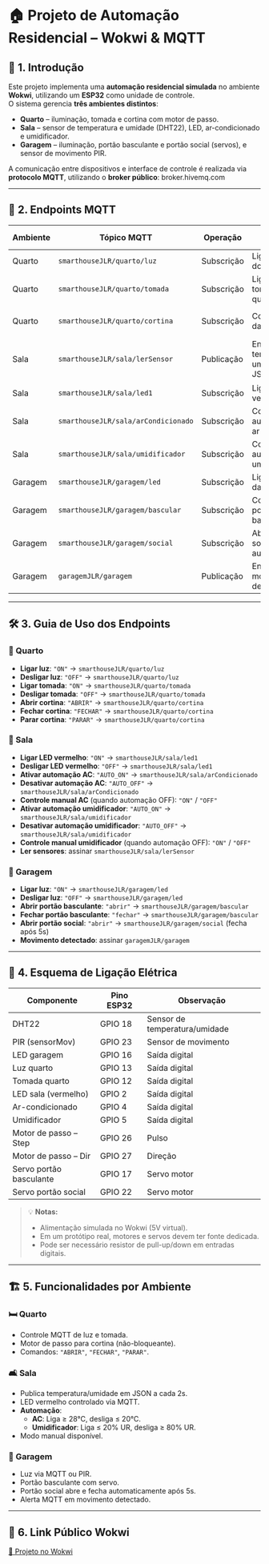 # 🏠 Projeto de Automação Residencial – Wokwi & MQTT

## 📌 1. Introdução
Este projeto implementa uma **automação residencial simulada** no ambiente **Wokwi**, utilizando um **ESP32** como unidade de controle.  
O sistema gerencia **três ambientes distintos**:

- **Quarto** – iluminação, tomada e cortina com motor de passo.  
- **Sala** – sensor de temperatura e umidade (DHT22), LED, ar-condicionado e umidificador.  
- **Garagem** – iluminação, portão basculante e portão social (servos), e sensor de movimento PIR.

A comunicação entre dispositivos e interface de controle é realizada via **protocolo MQTT**, utilizando o **broker público**: broker.hivemq.com


---

## 📡 2. Endpoints MQTT

| Ambiente | Tópico MQTT | Operação | Função | Payload Aceito | Exemplo |
|----------|-------------|----------|--------|----------------|---------|
| Quarto | `smarthouseJLR/quarto/luz` | Subscrição | Liga/desliga luz do quarto | `"ON"`, `"OFF"` | `ON` |
| Quarto | `smarthouseJLR/quarto/tomada` | Subscrição | Liga/desliga tomada do quarto | `"ON"`, `"OFF"` | `OFF` |
| Quarto | `smarthouseJLR/quarto/cortina` | Subscrição | Controla motor da cortina | `"ABRIR"`, `"FECHAR"`, `"PARAR"` | `ABRIR` |
| Sala | `smarthouseJLR/sala/lerSensor` | Publicação | Envia dados de temperatura e umidade em JSON | JSON `{ "temperatura": x.x, "umidade": y.y }` | `{ "temperatura": 27.5, "umidade": 65.0 }` |
| Sala | `smarthouseJLR/sala/led1` | Subscrição | Liga/desliga LED vermelho | `"ON"`, `"OFF"` | `ON` |
| Sala | `smarthouseJLR/sala/arCondicionado` | Subscrição | Controle e automação do ar-condicionado | `"AUTO_ON"`, `"AUTO_OFF"`, `"ON"`, `"OFF"` | `AUTO_ON` |
| Sala | `smarthouseJLR/sala/umidificador` | Subscrição | Controle e automação do umidificador | `"AUTO_ON"`, `"AUTO_OFF"`, `"ON"`, `"OFF"` | `OFF` |
| Garagem | `smarthouseJLR/garagem/led` | Subscrição | Liga/desliga luz da garagem | `"ON"`, `"OFF"` | `ON` |
| Garagem | `smarthouseJLR/garagem/bascular` | Subscrição | Controle do portão basculante | `"abrir"`, `"fechar"` | `abrir` |
| Garagem | `smarthouseJLR/garagem/social` | Subscrição | Abre portão social e fecha automaticamente | `"abrir"` | `abrir` |
| Garagem | `garagemJLR/garagem` | Publicação | Envia alerta de movimento detectado | Texto livre | `Movimento detectado!` |

---

## 🛠 3. Guia de Uso dos Endpoints

### 🔹 Quarto
- **Ligar luz**: `"ON"` → `smarthouseJLR/quarto/luz`
- **Desligar luz**: `"OFF"` → `smarthouseJLR/quarto/luz`
- **Ligar tomada**: `"ON"` → `smarthouseJLR/quarto/tomada`
- **Desligar tomada**: `"OFF"` → `smarthouseJLR/quarto/tomada`
- **Abrir cortina**: `"ABRIR"` → `smarthouseJLR/quarto/cortina`
- **Fechar cortina**: `"FECHAR"` → `smarthouseJLR/quarto/cortina`
- **Parar cortina**: `"PARAR"` → `smarthouseJLR/quarto/cortina`

### 🔹 Sala
- **Ligar LED vermelho**: `"ON"` → `smarthouseJLR/sala/led1`
- **Desligar LED vermelho**: `"OFF"` → `smarthouseJLR/sala/led1`
- **Ativar automação AC**: `"AUTO_ON"` → `smarthouseJLR/sala/arCondicionado`
- **Desativar automação AC**: `"AUTO_OFF"` → `smarthouseJLR/sala/arCondicionado`
- **Controle manual AC** (quando automação OFF): `"ON"` / `"OFF"`
- **Ativar automação umidificador**: `"AUTO_ON"` → `smarthouseJLR/sala/umidificador`
- **Desativar automação umidificador**: `"AUTO_OFF"` → `smarthouseJLR/sala/umidificador`
- **Controle manual umidificador** (quando automação OFF): `"ON"` / `"OFF"`
- **Ler sensores**: assinar `smarthouseJLR/sala/lerSensor`

### 🔹 Garagem
- **Ligar luz**: `"ON"` → `smarthouseJLR/garagem/led`
- **Desligar luz**: `"OFF"` → `smarthouseJLR/garagem/led`
- **Abrir portão basculante**: `"abrir"` → `smarthouseJLR/garagem/bascular`
- **Fechar portão basculante**: `"fechar"` → `smarthouseJLR/garagem/bascular`
- **Abrir portão social**: `"abrir"` → `smarthouseJLR/garagem/social` (fecha após 5s)
- **Movimento detectado**: assinar `garagemJLR/garagem`

---

## 🔌 4. Esquema de Ligação Elétrica

| Componente | Pino ESP32 | Observação |
|------------|-----------|------------|
| DHT22 | GPIO 18 | Sensor de temperatura/umidade |
| PIR (sensorMov) | GPIO 23 | Sensor de movimento |
| LED garagem | GPIO 16 | Saída digital |
| Luz quarto | GPIO 13 | Saída digital |
| Tomada quarto | GPIO 12 | Saída digital |
| LED sala (vermelho) | GPIO 2 | Saída digital |
| Ar-condicionado | GPIO 4 | Saída digital |
| Umidificador | GPIO 5 | Saída digital |
| Motor de passo – Step | GPIO 26 | Pulso |
| Motor de passo – Dir | GPIO 27 | Direção |
| Servo portão basculante | GPIO 17 | Servo motor |
| Servo portão social | GPIO 22 | Servo motor |

> 💡 **Notas:**
> - Alimentação simulada no Wokwi (5V virtual).
> - Em um protótipo real, motores e servos devem ter fonte dedicada.
> - Pode ser necessário resistor de pull-up/down em entradas digitais.

---

## 🏗 5. Funcionalidades por Ambiente

### 🛏 Quarto
- Controle MQTT de luz e tomada.
- Motor de passo para cortina (não-bloqueante).
- Comandos: `"ABRIR"`, `"FECHAR"`, `"PARAR"`.

### 🛋 Sala
- Publica temperatura/umidade em JSON a cada 2s.
- LED vermelho controlado via MQTT.
- **Automação**:
  - **AC**: Liga ≥ 28°C, desliga ≤ 20°C.
  - **Umidificador**: Liga ≤ 20% UR, desliga ≥ 80% UR.
- Modo manual disponível.

### 🚗 Garagem
- Luz via MQTT ou PIR.
- Portão basculante com servo.
- Portão social abre e fecha automaticamente após 5s.
- Alerta MQTT em movimento detectado.

---

## 🔗 6. Link Público Wokwi
[🔗 Projeto no Wokwi](https://wokwi.com/projects/438565034123503617)


